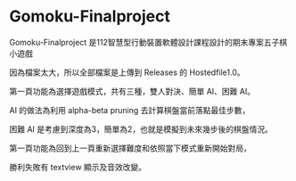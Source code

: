 # Gomoku-Finalproject
Gomoku-Finalproject 是112智慧型行動裝置軟體設計課程設計的期末專案五子棋小遊戲

因為檔案太大，所以全部檔案是上傳到 Releases 的 Hostedfile1.0。

第一頁功能為選擇遊戲模式，共有三種，雙人對決、簡單 AI、困難 AI。

AI 的做法為利用 alpha-beta pruning 去計算棋盤當前落點最佳步數，

困難 AI 是考慮到深度為3，簡單為2，也就是模擬到未來幾步後的棋盤情況。

第一頁功能為回到上一頁重新選擇難度和依照當下模式重新開始對局，

勝利失敗有 textview 顯示及音效改變。
